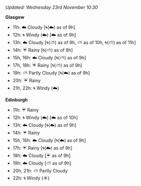 *Updated: Wednesday 23rd November 10:30*

**Glasgow**

* 11h: :cloud: Cloudy [:cyclone:(:cloud:) as of 9h]
* 12h: :cyclone: Windy (:cloud:) [:cloud: as of 9h]
* 13h: :cloud: Cloudy [:cyclone:(:partly_sunny:) as of 9h, :partly_sunny: as of 10h, :cyclone:(:partly_sunny:) as of 11h]
* 14h: :umbrella: Rainy [:cyclone:(:partly_sunny:) as of 9h]
* 15h, 16h: :cloud: Cloudy [:cyclone:(:partly_sunny:) as of 9h]
* 17h, 18h: :umbrella: Rainy [:cyclone:(:partly_sunny:) as of 9h]
* 19h: :partly_sunny: Partly Cloudy [:cyclone:(:cloud:) as of 9h]
* 20h: :umbrella: Rainy
* 21h, 22h: :cyclone: Windy (:cloud:)

**Edinburgh**

* 11h: :umbrella: Rainy
* 12h: :cyclone: Windy (:cloud:) [:cloud: as of 10h]
* 13h: :cloud: Cloudy [:cyclone:(:cloud:) as of 9h]
* 14h: :umbrella: Rainy
* 15h, 16h: :cloud: Cloudy [:cyclone:(:cloud:) as of 9h]
* 17h: :umbrella: Rainy [:cyclone:(:cloud:) as of 9h]
* 18h: :cloud: Cloudy [:umbrella: as of 9h]
* 19h: :cloud: Cloudy [:partly_sunny: as of 9h]
* 20h, 21h: :partly_sunny: Partly Cloudy
* 22h: :cyclone: Windy (:sunny:)
